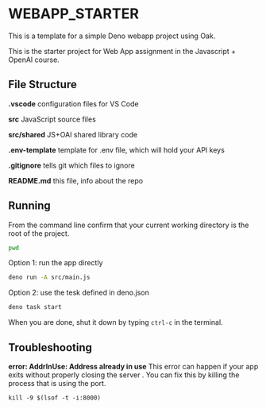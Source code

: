 # WEBAPP_STARTER

This is a template for a simple Deno webapp project using Oak.

This is the starter project for Web App assignment in the Javascript + OpenAI course.

## File Structure

**.vscode**
configuration files for VS Code

**src**
JavaScript source files

**src/shared**
JS+OAI shared library code

**.env-template**
template for .env file, which will hold your API keys

**.gitignore**
tells git which files to ignore

**README.md**
this file, info about the repo

## Running

From the command line confirm that your current working directory is the root of the project.

```bash
pwd
```

Option 1: run the app directly

```bash
deno run -A src/main.js
```

Option 2: use the tesk defined in deno.json

```bash
deno task start
```

When you are done, shut it down by typing `ctrl-c` in the terminal.

## Troubleshooting

**error: AddrInUse: Address already in use**
This error can happen if your app exits without properly closing the server .
You can fix this by killing the process that is using the port.

```
kill -9 $(lsof -t -i:8000)
```
